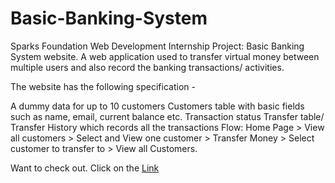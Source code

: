 # Basic-Banking-System

Sparks Foundation Web Development Internship Project: Basic Banking System website. A web application used to transfer virtual money between multiple users and also record the banking transactions/ activities.

The website has the following specification -

A dummy data for up to 10 customers
Customers table with basic fields such as name, email, current balance etc.
Transaction status
Transfer table/ Transfer History which records all the transactions
Flow: Home Page > View all customers > Select and View one customer > Transfer Money > Select customer to transfer to > View all Customers.

Want to check out. Click on the [Link](https://Richierich-bank.github.io/)
